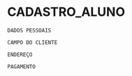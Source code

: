# CADASTRO_ALUNO
````
DADOS PESSOAIS
````
````
CAMPO DO CLIENTE 
````
````
ENDEREÇO
````
````
PAGAMENTO
````

